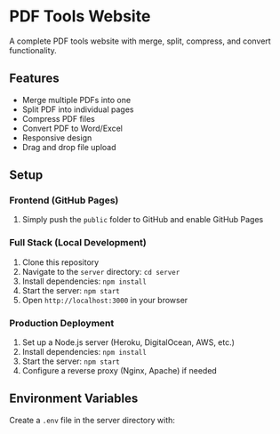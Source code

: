 # PDF Tools Website

A complete PDF tools website with merge, split, compress, and convert functionality.

## Features

- Merge multiple PDFs into one
- Split PDF into individual pages
- Compress PDF files
- Convert PDF to Word/Excel
- Responsive design
- Drag and drop file upload

## Setup

### Frontend (GitHub Pages)
1. Simply push the `public` folder to GitHub and enable GitHub Pages

### Full Stack (Local Development)
1. Clone this repository
2. Navigate to the `server` directory: `cd server`
3. Install dependencies: `npm install`
4. Start the server: `npm start`
5. Open `http://localhost:3000` in your browser

### Production Deployment
1. Set up a Node.js server (Heroku, DigitalOcean, AWS, etc.)
2. Install dependencies: `npm install`
3. Start the server: `npm start`
4. Configure a reverse proxy (Nginx, Apache) if needed

## Environment Variables

Create a `.env` file in the server directory with:
